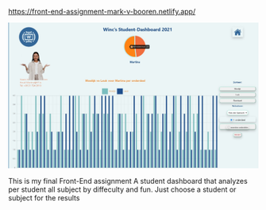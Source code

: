 https://front-end-assignment-mark-v-booren.netlify.app/

![Alt Text](studentbackground.jpg)


This is my final Front-End assignment
A student dashboard that analyzes per student all subject by diffeculty and fun.
Just choose a student or subject for the results



  

